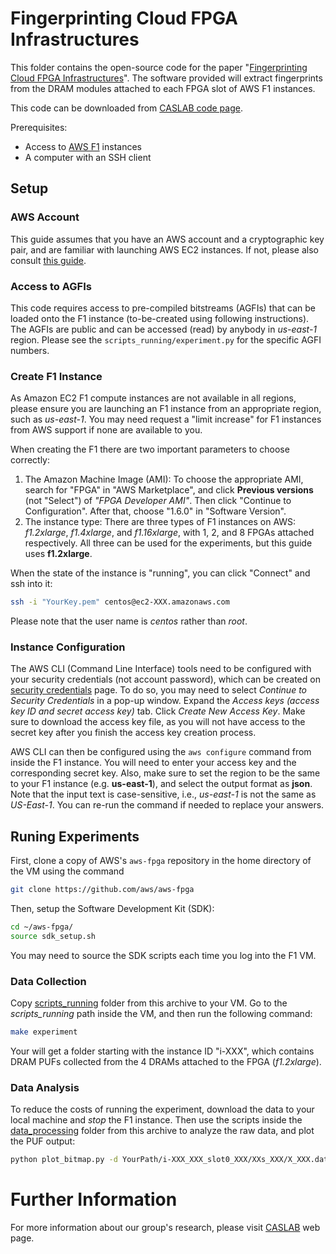 # Fingerprinting Cloud FPGA Infrastructures

This folder contains the open-source code for the paper
"[Fingerprinting Cloud FPGA Infrastructures](https://doi.org/10.1145/3373087.3375322)".
The software provided will extract fingerprints from the DRAM modules attached to each FPGA slot of AWS F1 instances.

This code can be downloaded from [CASLAB code page](https://caslab.csl.yale.edu/code/cloud-fpga-fingerprinting/).

Prerequisites:
  - Access to [AWS F1](https://aws.amazon.com/ec2/instance-types/f1/) instances
  - A computer with an SSH client

## Setup

### AWS Account

This guide assumes that you have an AWS account and a cryptographic key pair, and are familiar with launching AWS EC2 instances.
If not, please also consult [this guide](https://docs.aws.amazon.com/quickstarts/latest/vmlaunch/step-1-launch-instance.html).

### Access to AGFIs

This code requires access to pre-compiled bitstreams (AGFIs) that can be loaded onto the F1 instance (to-be-created using following instructions). The AGFIs are public and can be accessed (read) by anybody in *us-east-1* region.
Please see the `scripts_running/experiment.py` for the specific AGFI numbers.

### Create F1 Instance

As Amazon EC2 F1 compute instances are not available in all regions, please ensure you are launching an F1 instance from an appropriate region, such as *us-east-1*. You may need request a "limit increase" for F1 instances from AWS support if none are available to you.

When creating the F1 there are two important parameters to choose correctly:
1. The Amazon Machine Image (AMI): To choose the appropriate AMI, search for "FPGA" in "AWS Marketplace", and click **Previous versions** (not "Select") of *"FPGA Developer AMI"*. Then click "Continue to Configuration".
After that, choose "1.6.0" in "Software Version".
2. The instance type: There are three types of F1 instances on AWS: *f1.2xlarge*, *f1.4xlarge*, and *f1.16xlarge*, with 1, 2, and 8 FPGAs attached respectively. All three can be used for the experiments, but this guide uses **f1.2xlarge**.

When the state of the instance is "running", you can click "Connect" and ssh into it:
```sh
ssh -i "YourKey.pem" centos@ec2-XXX.amazonaws.com
```
Please note that the user name is *centos* rather than *root*.

### Instance Configuration

The AWS CLI (Command Line Interface) tools need to be configured with your security credentials (not account password), which can be created on [security credentials](https://console.aws.amazon.com/iam/home?#/security_credential) page.
To do so, you may need to select *Continue to Security Credentials* in a pop-up window.
Expand the *Access keys (access key ID and secret access key)* tab. Click *Create New Access Key*.
Make sure to download the access key file, as you will not have access to the secret key after you finish the access key creation process.

AWS CLI can then be configured using the `aws configure` command from inside the F1 instance. You will need to enter your access key and the corresponding secret key. Also, make sure to set the region to be the same to your F1 instance (e.g. **us-east-1**), and select the output format as **json**.
Note that the input text is case-sensitive, i.e., *us-east-1* is not the same as *US-East-1*. You can re-run the command if needed to replace your answers.

## Runing Experiments

First, clone a copy of AWS's `aws-fpga` repository in the home directory of the VM using the command
```sh
git clone https://github.com/aws/aws-fpga
```
Then, setup the Software Development Kit (SDK):
```sh
cd ~/aws-fpga/
source sdk_setup.sh
```
You may need to source the SDK scripts each time you log into the F1 VM.

### Data Collection

Copy [scripts_running](scripts_running/) folder from this archive to your VM.
Go to the *scripts_running* path inside the VM, and then run the following command:
```sh
make experiment
```
Your will get a folder starting with the instance ID "i-XXX", which contains DRAM PUFs collected from the 4 DRAMs attached to the FPGA (*f1.2xlarge*).

### Data Analysis

To reduce the costs of running the experiment, download the data to your local machine and *stop* the F1 instance.
Then use the scripts inside the [data_processing](data_processing/) folder from this archive to analyze the raw data, and plot the PUF output:
```sh
python plot_bitmap.py -d YourPath/i-XXX_XXX_slot0_XXX/XXs_XXX/X_XXX.dat
```

# Further Information

For more information about our group's research, please visit [CASLAB](https://caslab.csl.yale.edu/publications.html) web page.

